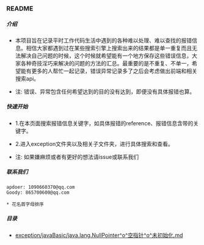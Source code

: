 ### README

##### 介绍

* 本项目旨在记录平时工作代码生活中遇到的各种难以处理、难以查找的报错信息。相信大家都遇到过在某些搜索引擎上搜索出来的结果都是单一重复而且无法解决自己问题的时候，这个时候就希望能有一个地方保存这些错误信息，大家各种奇技淫巧来解决的问题的方法的汇总。最重要的是不重复、不单一，希望能有更多的人帮忙一起记录，错误异常记录多了之后会考虑做出前端和相关搜索api。

* 注: 错误、异常包含任何希望达到的目的没有达到，即便没有具体报错也算。

##### 快速开始

* 1.在本页面搜索报错信息关键字，如具体报错的reference、报错信息含带的关键字。
* 2.进入exception文件夹以及相关子文件夹，进行具体搜索和查看。

* 注: 如果嫌麻烦或者有更好的想法请issue或联系我们

##### 联系我们

```
apdoer: 1090660370@qq.com
Goody: 865700600@qq.com

* 花名首字母排序
```



##### 目录

* [exception/javaBasic/java.lang.NullPointer^o^空指针^o^未初始化.md](./exception/javaBasic/java.lang.NullPointer^o^空指针^o^未初始化.md)